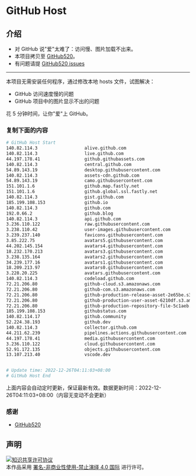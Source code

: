 # GitHub Host
## 介绍
- 对 GitHub 说"爱"太难了：访问慢、图片加载不出来。
- 本项目拷贝至 [GitHub520](https://github.com/521xueweihan/GitHub520)。
- 有问题请提 [GitHub520 issues](https://github.com/521xueweihan/GitHub520/issues/new)

---

本项目无需安装任何程序，通过修改本地 hosts 文件，试图解决：
- GitHub 访问速度慢的问题
- GitHub 项目中的图片显示不出的问题

花 5 分钟时间，让你"爱"上 GitHub。

### 复制下面的内容
```bash
# GitHub Host Start
140.82.114.3                  alive.github.com
140.82.114.3                  live.github.com
44.197.178.41                 github.githubassets.com
140.82.114.3                  central.github.com
54.89.143.19                  desktop.githubusercontent.com
140.82.114.3                  assets-cdn.github.com
54.89.143.19                  camo.githubusercontent.com
151.101.1.6                   github.map.fastly.net
151.101.1.6                   github.global.ssl.fastly.net
140.82.114.3                  gist.github.com
185.199.108.153               github.io
140.82.114.3                  github.com
192.0.66.2                    github.blog
140.82.114.3                  api.github.com
3.236.110.122                 raw.githubusercontent.com
3.238.110.42                  user-images.githubusercontent.com
3.239.237.140                 favicons.githubusercontent.com
3.85.222.75                   avatars5.githubusercontent.com
44.202.145.154                avatars4.githubusercontent.com
18.232.170.213                avatars3.githubusercontent.com
3.238.135.164                 avatars2.githubusercontent.com
34.239.177.16                 avatars1.githubusercontent.com
18.209.213.97                 avatars0.githubusercontent.com
3.228.20.225                  avatars.githubusercontent.com
140.82.114.3                  codeload.github.com
72.21.206.80                  github-cloud.s3.amazonaws.com
72.21.206.80                  github-com.s3.amazonaws.com
72.21.206.80                  github-production-release-asset-2e65be.s3.amazonaws.com
72.21.206.80                  github-production-user-asset-6210df.s3.amazonaws.com
72.21.206.80                  github-production-repository-file-5c1aeb.s3.amazonaws.com
185.199.108.153               githubstatus.com
140.82.114.17                 github.community
52.224.38.193                 github.dev
140.82.114.3                  collector.github.com
44.211.62.239                 pipelines.actions.githubusercontent.com
44.197.178.41                 media.githubusercontent.com
3.236.110.122                 cloud.githubusercontent.com
52.91.172.135                 objects.githubusercontent.com
13.107.213.40                 vscode.dev


# Update time: 2022-12-26T04:11:03+08:00
# GitHub Host End

```
上面内容会自动定时更新，保证最新有效。数据更新时间：2022-12-26T04:11:03+08:00（内容无变动不会更新）

### 感谢

- [GitHub520](https://github.com/521xueweihan/GitHub520)

## 声明
<a rel="license" href="https://creativecommons.org/licenses/by-nc-nd/4.0/deed.zh"><img alt="知识共享许可协议" style="border-width: 0" src="https://licensebuttons.net/l/by-nc-nd/4.0/88x31.png"></a><br>本作品采用 <a rel="license" href="https://creativecommons.org/licenses/by-nc-nd/4.0/deed.zh">署名-非商业性使用-禁止演绎 4.0 国际</a> 进行许可。
